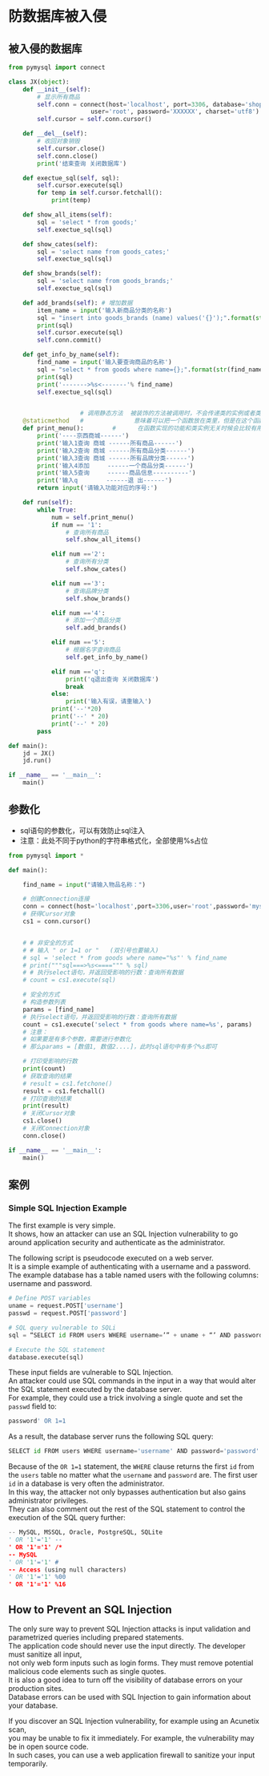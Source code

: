 防数据库被入侵  
====

## 被入侵的数据库  
```Python  
from pymysql import connect

class JX(object):
    def __init__(self):
        # 显示所有商品
        self.conn = connect(host='localhost', port=3306, database='shop',
                       user='root', password='XXXXXX', charset='utf8')
        self.cursor = self.conn.cursor()

    def __del__(self):
        # 收回对象销毁
        self.cursor.close()
        self.conn.close()
        print('结束查询 关闭数据库')

    def exectue_sql(self, sql):
        self.cursor.execute(sql)
        for temp in self.cursor.fetchall():
            print(temp)

    def show_all_items(self):
        sql = 'select * from goods;'
        self.exectue_sql(sql)

    def show_cates(self):
        sql = 'select name from goods_cates;'
        self.exectue_sql(sql)

    def show_brands(self):
        sql = 'select name from goods_brands;'
        self.exectue_sql(sql)

    def add_brands(self): # 增加数据
        item_name = input('输入新商品分类的名称')
        sql = "insert into goods_brands (name) values('{}');".format(str(item_name))
        print(sql)
        self.cursor.execute(sql)
        self.conn.commit()

    def get_info_by_name(self):
        find_name = input('输入要查询商品的名称')
        sql = "select * from goods where name={};".format(str(find_name))
        print(sql)
        print('------->%s<-------'% find_name)
        self.exectue_sql(sql)


                    # 调用静态方法  被装饰的方法被调用时，不会传递类的实例或者类命，
    @staticmethod   #              意味着可以把一个函数放在类里，但是在这个函数里是不能访问类的实例的，
    def print_menu():        #      在函数实现的功能和类实例无关时候会比较有用。
        print('----京西商城------')
        print('输入1查询 商城 ------所有商品------')
        print('输入2查询 商城 ------所有商品分类------')
        print('输入3查询 商城 ------所有品牌分类------')
        print('输入4添加     ------一个商品分类------')
        print('输入5查询     ------商品信息----------')
        print('输入q        ------退 出------')
        return input('请输入功能对应的序号:')

    def run(self):
        while True:
            num = self.print_menu()
            if num == '1':
                # 查询所有商品
                self.show_all_items()

            elif num =='2':
                # 查询所有分类
                self.show_cates()

            elif num =='3':
                # 查询品牌分类
                self.show_brands()

            elif num =='4':
                # 添加一个商品分类
                self.add_brands()

            elif num =='5':
                # 根据名字查询商品
                self.get_info_by_name()

            elif num =='q':
                print('q退出查询 关闭数据库')
                break
            else:
                print('输入有误，请重输入')
            print('--'*20)
            print('--' * 20)
            print('--' * 20)
        pass

def main():
    jd = JX()
    jd.run()

if __name__ == '__main__':
    main()
```



## 参数化  
- sql语句的参数化，可以有效防止sql注入  
- 注意：此处不同于python的字符串格式化，全部使用%s占位  

```Python  
from pymysql import *

def main():

    find_name = input("请输入物品名称：")

    # 创建Connection连接
    conn = connect(host='localhost',port=3306,user='root',password='mysql',database='shops',charset='utf8')
    # 获得Cursor对象
    cs1 = conn.cursor()


    # # 非安全的方式
    # # 输入 " or 1=1 or "   (双引号也要输入)
    # sql = 'select * from goods where name="%s"' % find_name
    # print("""sql===>%s<====""" % sql)
    # # 执行select语句，并返回受影响的行数：查询所有数据
    # count = cs1.execute(sql)

    # 安全的方式
    # 构造参数列表
    params = [find_name]
    # 执行select语句，并返回受影响的行数：查询所有数据
    count = cs1.execute('select * from goods where name=%s', params)
    # 注意：
    # 如果要是有多个参数，需要进行参数化
    # 那么params = [数值1, 数值2....]，此时sql语句中有多个%s即可 

    # 打印受影响的行数
    print(count)
    # 获取查询的结果
    # result = cs1.fetchone()
    result = cs1.fetchall()
    # 打印查询的结果
    print(result)
    # 关闭Cursor对象
    cs1.close()
    # 关闭Connection对象
    conn.close()

if __name__ == '__main__':
    main()

```

## 案例  
### Simple SQL Injection Example  
The first example is very simple.   
It shows, how an attacker can use an SQL Injection vulnerability to go around application security and authenticate as the administrator.  

The following script is pseudocode executed on a web server.  
It is a simple example of authenticating with a username and a password.  
The example database has a table named users with the following columns: username and password.  
```Python
# Define POST variables
uname = request.POST['username']
passwd = request.POST['password']

# SQL query vulnerable to SQLi
sql = “SELECT id FROM users WHERE username=’” + uname + “’ AND password=’” + passwd + “’”

# Execute the SQL statement
database.execute(sql)
```

These input fields are vulnerable to SQL Injection.  
An attacker could use SQL commands in the input in a way that would alter the SQL statement executed by the database server.   
For example, they could use a trick involving a single quote and set the `passwd` field to:  
```Python
password' OR 1=1
```

As a result, the database server runs the following SQL query:  
```Python
SELECT id FROM users WHERE username='username' AND password='password' OR 1=1'  
```

Because of the `OR 1=1` statement, the `WHERE` clause returns the first `id` from the `users` table no matter what the `username` and `password` are. The first user `id` in a database is very often the administrator.   
In this way, the attacker not only bypasses authentication but also gains administrator privileges.   
They can also comment out the rest of the SQL statement to control the execution of the SQL query further:  
```Python
-- MySQL, MSSQL, Oracle, PostgreSQL, SQLite
' OR '1'='1' --
' OR '1'='1' /*
-- MySQL
' OR '1'='1' #
-- Access (using null characters)
' OR '1'='1' %00
' OR '1'='1' %16
```

## How to Prevent an SQL Injection  
The only sure way to prevent SQL Injection attacks is input validation and parametrized queries including prepared statements.   
The application code should never use the input directly. The developer must sanitize all input,   
not only web form inputs such as login forms. They must remove potential malicious code elements such as single quotes.   
It is also a good idea to turn off the visibility of database errors on your production sites.   
Database errors can be used with SQL Injection to gain information about your database.  

If you discover an SQL Injection vulnerability, for example using an Acunetix scan,   
you may be unable to fix it immediately. For example, the vulnerability may be in open source code.   
In such cases, you can use a web application firewall to sanitize your input temporarily.  


